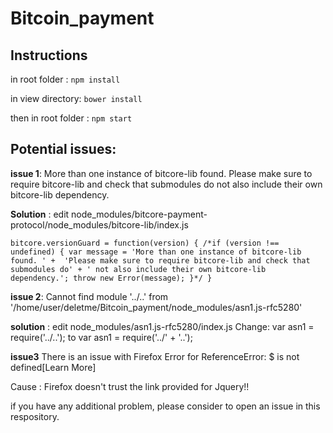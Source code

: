 # Bitcoin_payment

## Instructions 


in root folder :
``npm install``

in view directory:
``bower install``

then in root folder : ``npm start``

## Potential issues: 

**issue 1**: More than one instance of bitcore-lib found. Please make sure to require bitcore-lib and check that submodules do not also include their own bitcore-lib dependency.


**Solution** : edit node_modules/bitcore-payment-protocol/node_modules/bitcore-lib/index.js

``bitcore.versionGuard = function(version) {
  /*if (version !== undefined) {
    var message = 'More than one instance of bitcore-lib found. ' + 
      'Please make sure to require bitcore-lib and check that submodules do' +
      ' not also include their own bitcore-lib dependency.';
    throw new Error(message);
  }*/
}``


**issue 2**: Cannot find module '../..' from '/home/user/deletme/Bitcoin_payment/node_modules/asn1.js-rfc5280'

**solution** : edit node_modules/asn1.js-rfc5280/index.js
Change: var asn1 = require('../..'); to  var asn1 = require('../' + '..');

**issue3** There is an issue with Firefox 
Error for ReferenceError: $ is not defined[Learn More]

Cause : Firefox doesn't trust the link provided for Jquery!!

if you have any additional problem, please consider to open an issue in this respository.

